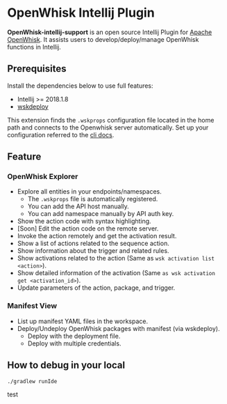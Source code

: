 # OpenWhisk Intellij Plugin
**OpenWhisk-intellij-support**  is an open source Intellij Plugin for [Apache OpenWhisk](https://github.com/apache/openwhisk). It assists users to develop/deploy/manage OpenWhisk functions in Intellij.
 
## Prerequisites
Install the dependencies below to use full features:
* Intellij >= 2018.1.8
* [wskdeploy](https://github.com/apache/openwhisk-wskdeploy/releases)

This extension finds the `.wskprops` configuration file located in the home path and connects to the Openwhisk server automatically. Set up your configuration referred to the [cli docs](https://github.com/apache/openwhisk/blob/master/docs/cli.md#openwhisk-cli).

## Feature
### OpenWhisk Explorer
* Explore all entities in your endpoints/namespaces.
    * The `.wskprops` file is automatically registered.
    * You can add the API host manually.
    * You can add namespace manually by API auth key.
* Show the action code with syntax highlighting.
* [Soon] Edit the action code on the remote server.
* Invoke the action remotely and get the activation result.
* Show a list of actions related to the sequence action.
* Show information about the trigger and related rules.
* Show activations related to the action (Same as `wsk activation list <action>`).
* Show detailed information of the activation (Same `as wsk activation get <activation_id>`).
* Update parameters of the action, package, and trigger.

### Manifest View
* List up manifest YAML files in the workspace.
* Deploy/Undeploy OpenWhisk packages with manifest (via wskdeploy).
    * Deploy with the deployment file.
    * Deploy with multiple credentials.

## How to debug in your local
```bash
./gradlew runIde
```


test
